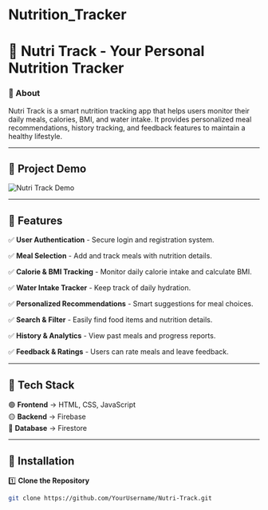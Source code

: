 # Nutrition_Tracker
# 🍏 Nutri Track - Your Personal Nutrition Tracker  

### 📌 About  
Nutri Track is a smart nutrition tracking app that helps users monitor their daily meals, calories, BMI, and water intake. It provides personalized meal recommendations, history tracking, and feedback features to maintain a healthy lifestyle.  

---

## 🎥 Project Demo  
![Nutri Track Demo](assets/demo.gif)  

---

## 📌 Features  

✅ **User Authentication** - Secure login and registration system.  

✅ **Meal Selection** - Add and track meals with nutrition details.  

✅ **Calorie & BMI Tracking** - Monitor daily calorie intake and calculate BMI.  

✅ **Water Intake Tracker** - Keep track of daily hydration.  

✅ **Personalized Recommendations** - Smart suggestions for meal choices.  

✅ **Search & Filter** - Easily find food items and nutrition details.  

✅ **History & Analytics** - View past meals and progress reports.  

✅ **Feedback & Ratings** - Users can rate meals and leave feedback.  

---

## 🔧 Tech Stack  
🟢 **Frontend** → HTML, CSS, JavaScript  
🟡 **Backend** → Firebase  
🔵 **Database** → Firestore  

---

## 📂 Installation  

1️⃣ **Clone the Repository**  
```sh
git clone https://github.com/YourUsername/Nutri-Track.git
